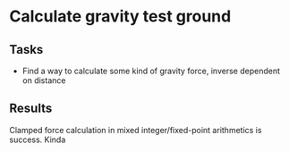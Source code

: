 # Calculate gravity test ground

## Tasks

* Find a way to calculate some kind of gravity force, inverse dependent on distance

## Results

Clamped force calculation in mixed integer/fixed-point arithmetics is success. Kinda